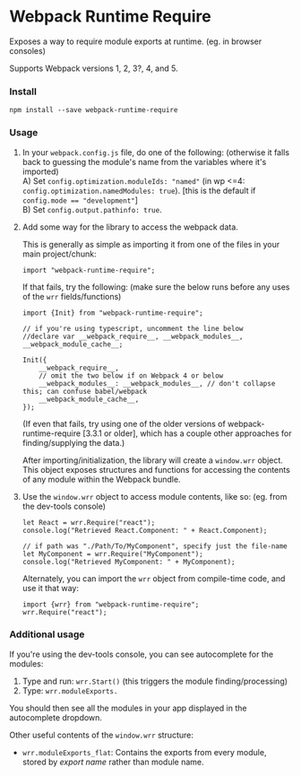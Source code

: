 # Webpack Runtime Require

Exposes a way to require module exports at runtime. (eg. in browser consoles)

Supports Webpack versions 1, 2, 3?, 4, and 5.

### Install

```
npm install --save webpack-runtime-require
```

### Usage

1) In your `webpack.config.js` file, do one of the following: (otherwise it falls back to guessing the module's name from the variables where it's imported)  
	A) Set `config.optimization.moduleIds: "named"` (in wp <=4: `config.optimization.namedModules: true`). [this is the default if `config.mode == "development"`]  
	B) Set `config.output.pathinfo: true`.  

2) Add some way for the library to access the webpack data.

	This is generally as simple as importing it from one of the files in your main project/chunk:
	```
	import "webpack-runtime-require";
	```
	If that fails, try the following: (make sure the below runs before any uses of the `wrr` fields/functions)
	```
	import {Init} from "webpack-runtime-require";

	// if you're using typescript, uncomment the line below
	//declare var __webpack_require__, __webpack_modules__, __webpack_module_cache__;

	Init({
		__webpack_require__,
		// omit the two below if on Webpack 4 or below
		__webpack_modules__: __webpack_modules__, // don't collapse this; can confuse babel/webpack
		__webpack_module_cache__,
	});
	```
	(If even that fails, try using one of the older versions of webpack-runtime-require [3.3.1 or older], which has a couple other approaches for finding/supplying the data.)

	After importing/initialization, the library will create a `window.wrr` object. This object exposes structures and functions for accessing the contents of any module within the Webpack bundle.

3) Use the `window.wrr` object to access module contents, like so: (eg. from the dev-tools console)
	```
	let React = wrr.Require("react");
	console.log("Retrieved React.Component: " + React.Component);

	// if path was "./Path/To/MyComponent", specify just the file-name
	let MyComponent = wrr.Require("MyComponent");
	console.log("Retrieved MyComponent: " + MyComponent);
	```

	Alternately, you can import the `wrr` object from compile-time code, and use it that way:
	```
	import {wrr} from "webpack-runtime-require";
	wrr.Require("react");
	```

### Additional usage

If you're using the dev-tools console, you can see autocomplete for the modules:

1) Type and run: `wrr.Start()` (this triggers the module finding/processing)
2) Type: `wrr.moduleExports.`

You should then see all the modules in your app displayed in the autocomplete dropdown.

Other useful contents of the `window.wrr` structure:
* `wrr.moduleExports_flat`: Contains the exports from every module, stored by *export name* rather than module name.